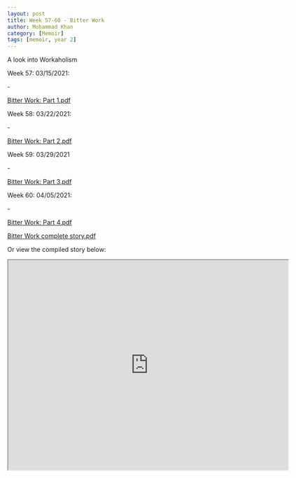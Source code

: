 ```yaml
---
layout: post
title: Week 57-60 - Bitter Work
author: Mohammad Khan
category: [Memoir]
tags: [memoir, year 2]
---
```

A look into Workaholism

<p>Week 57: 03/15/2021:</p>
- <p><a href="https://drive.google.com/file/d/1PZFtSaULZkI6V5yYf5XHw93_PZoGeZBp/view?usp=sharing">
Bitter Work: Part 1.pdf</a></p>

<p>Week 58: 03/22/2021:</p>
- <p><a href="https://drive.google.com/file/d/17_IGQQwvjoKR7TOO1nXruymmmLhyxdGd/view?usp=sharing">
Bitter Work: Part 2.pdf</a></p>

<p>Week 59: 03/29/2021</p>
- <p><a href="https://drive.google.com/file/d/1ICWzd2wNCO9Dc-qaaD7WdgoJAFEQ5JaX/view?usp=sharing">
Bitter Work: Part 3.pdf</a></p>

<p>Week 60: 04/05/2021:</p>
- <p><a href="https://drive.google.com/file/d/1gpOyi8hU573014Abo-5FXicRzT5V8sKj/view?usp=sharing">
Bitter Work: Part 4.pdf</a></p>

<p><a href="https://drive.google.com/file/d/1BVOCaNDJIsEXDHwhSXVKZ2DZ0lyUd9hF/view?usp=sharing">
Bitter Work complete story.pdf</a></p>

Or view the compiled story below: 
<!-- <embed src="https://drive.google.com/file/d/1INkRoI_oPlyxbBqTNUnG0mh4QYkuY025/view?usp=sharing#toolbar=0" width="800px" height="2100px" /> -->
<iframe src="https://drive.google.com/file/d/1INkRoI_oPlyxbBqTNUnG0mh4QYkuY025/preview" width="640" height="480" allow="autoplay"></iframe>